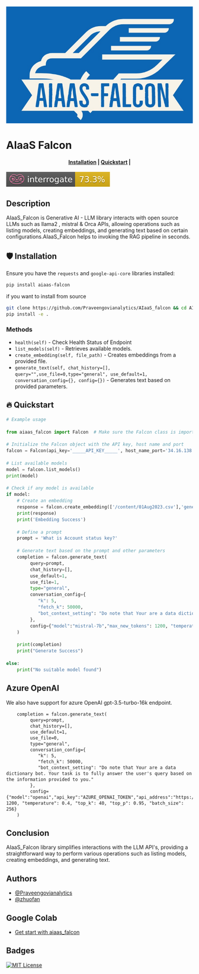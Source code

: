 ![AIaaS Falcon Logo](img/AIAAS_FALCON.jpg)

# AIaaS Falcon


<h4 align="center">
    <p>
        <a href="#shield-installation">Installation</a> |
        <a href="#fire-quickstart">Quickstart</a> |
    <p>
</h4>


![Documentation Coverage](interrogate_badge.svg)

## Description

AIaaS_Falcon is Generative AI - LLM library interacts with open source LLMs such as llama2 , mistral  & Orca APIs, allowing operations such as listing models, creating embeddings, and generating text based on certain configurations.AIaaS_Falcon helps to invoking the RAG pipeline in seconds.

## :shield: Installation

Ensure you have the `requests` and `google-api-core` libraries installed:

```bash
pip install aiaas-falcon
```


if you want to install from source

```bash
git clone https://github.com/Praveengovianalytics/AIaaS_falcon && cd AIaaS_falcon
pip install -e .
```

### Methods
- `health(self)` - Check Health Status of Endpoint
- `list_models(self)` - Retrieves available models.
- `create_embedding(self, file_path)` - Creates embeddings from a provided file.
- `generate_text(self, chat_history=[], query="",use_file=0,type="general", use_default=1, conversation_config={}, config={})` - Generates text based on provided parameters.


## :fire: Quickstart

```python
# Example usage

from aiaas_falcon import Falcon  # Make sure the Falcon class is imported

# Initialize the Falcon object with the API key, host name and port
falcon = Falcon(api_key='_____API_KEY_____', host_name_port='34.16.138.59:8888', transport="rest",protocol="http")

# List available models
model = falcon.list_models()
print(model)

# Check if any model is available
if model:
    # Create an embedding
    response = falcon.create_embedding(['/content/01Aug2023.csv'],'general')
    print(response)
    print('Embedding Success')

    # Define a prompt
    prompt = 'What is Account status key?'
    
    # Generate text based on the prompt and other parameters
    completion = falcon.generate_text(
         query=prompt,
         chat_history=[],
         use_default=1,
         use_file=1,
         type="general",
         conversation_config={
            "k": 5,
            "fetch_k": 50000,
            "bot_context_setting": "Do note that Your are a data dictionary bot. Your task is to fully answer the user's query based on the information provided to you."
         },
         config={"model":"mistral-7b","max_new_tokens": 1200, "temperature": 0.4, "top_k": 40, "top_p": 0.95, "batch_size": 256}
    )

    print(completion)
    print("Generate Success")

else:
    print("No suitable model found")
```
## Azure OpenAI
We also have support for azure OpenAI gpt-3.5-turbo-16k endpoint.
```
    completion = falcon.generate_text(
         query=prompt,
         chat_history=[],
         use_default=1,
         use_file=0,
         type="general",
         conversation_config={
            "k": 5,
            "fetch_k": 50000,
            "bot_context_setting": "Do note that Your are a data dictionary bot. Your task is to fully answer the user's query based on the information provided to you."
         },
         config={"model":"openai","api_key":"AZURE_OPENAI_TOKEN","api_address":"https://XXXXXXXX.openai.azure.com/","max_new_tokens": 1200, "temperature": 0.4, "top_k": 40, "top_p": 0.95, "batch_size": 256}
    )

```


## Conclusion

AIaaS_Falcon library simplifies interactions with the LLM API's, providing a straightforward way to perform various operations such as listing models, creating embeddings, and generating text.

## Authors

- [@Praveengovianalytics](https://github.com/Praveengovianalytics)
- [@zhuofan](https://github.com/zhuofan-16)

## Google Colab

- [Get start with aiaas_falcon](https://colab.research.google.com/drive/1k5T_FO9SnlN0zOQfR7WFXSRFkfgiL1cE?usp=sharing)

## Badges

[![MIT License](https://img.shields.io/badge/License-MIT-green.svg)](https://choosealicense.com/licenses/mit/)
